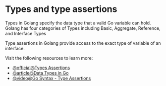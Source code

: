 # Types and type assertions

Types in Golang specify the data type that a valid Go variable can hold. Golang has four categories of Types including Basic, Aggregate, Reference, and Interface Types

Type assertions in Golang provide access to the exact type of variable of an interface.

Visit the following resources to learn more:

- [@official@Types Assertions ](https://go.dev/tour/methods/15)
- [@article@Data Types in Go ](https://geeksforgeeks.org/data-types-in-go/)
- [@video@Go Syntax - Type Assertions ](https://youtube.com/watch?v=vtGbi9bGr3s)

